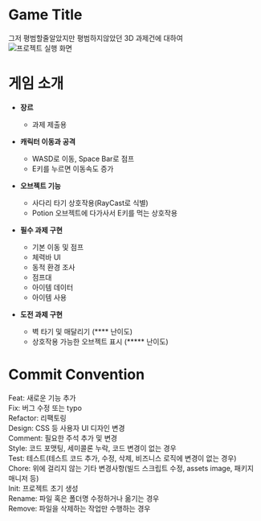 # **Game Title**
그저 평범할줄알았지만 평범하지않았던 3D 과제건에 대하여  
![프로젝트 실행 화면](https://raw.githubusercontent.com/사용자이름/저장소이름/main/Assets/Img/2025-08-13%2011%2055%2048.jpg)

# **게임 소개**

- **장르**
    - 과제 제출용

- **캐릭터 이동과 공격**
    - WASD로 이동, Space Bar로 점프
    - E키를 누르면 이동속도 증가
      
- **오브젝트 기능**
    - 사다리 타기 상호작용(RayCast로 식별)
    - Potion 오브젝트에 다가사서 E키를 먹는 상호작용

- **필수 과제 구현** 
    - 기본 이동 및 점프
    - 체력바 UI
    - 동적 환경 조사
    - 점프대
    - 아이템 데이터
    - 아이템 사용

- **도전 과제 구현**
    - 벽 타기 및 매달리기 (**** 난이도)
    - 상호작용 가능한 오브젝트 표시 (***** 난이도)
      
# **Commit Convention**

Feat:	새로운 기능 추가  
Fix:	버그 수정 또는 typo  
Refactor:	리팩토링  
Design:	CSS 등 사용자 UI 디자인 변경  
Comment:	필요한 주석 추가 및 변경  
Style:	코드 포맷팅, 세미콜론 누락, 코드 변경이 없는 경우  
Test:	테스트(테스트 코드 추가, 수정, 삭제, 비즈니스 로직에 변경이 없는 경우)  
Chore:	위에 걸리지 않는 기타 변경사항(빌드 스크립트 수정, assets image, 패키지 매니저 등)  
Init:	프로젝트 초기 생성  
Rename:	파일 혹은 폴더명 수정하거나 옮기는 경우  
Remove:	파일을 삭제하는 작업만 수행하는 경우  
